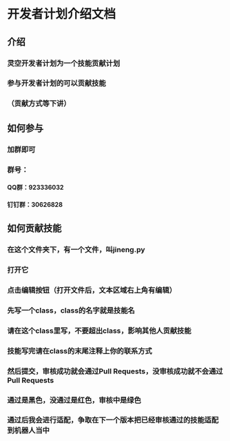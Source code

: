 # 开发者计划介绍文档

## 介绍
### 灵空开发者计划为一个技能贡献计划
### 参与开发者计划的可以贡献技能
### （贡献方式等下讲）

## 如何参与
### 加群即可
### 群号：
#### QQ群：923336032
#### 钉钉群：30626828

## 如何贡献技能
### 在这个文件夹下，有一个文件，叫jineng.py
### 打开它
### 点击编辑按钮（打开文件后，文本区域右上角有编辑）
### 先写一个class，class的名字就是技能名
### 请在这个class里写，不要超出class，影响其他人贡献技能
### 技能写完请在class的末尾注释上你的联系方式
### 然后提交，审核成功就会通过Pull Requests，没审核成功就不会通过Pull Requests
### 通过是黑色，没通过是红色，审核中是绿色
### 通过后我会进行适配，争取在下一个版本把已经审核通过的技能适配到机器人当中
